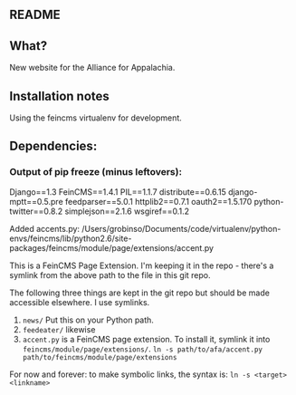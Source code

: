 README
------

## What?

New website for the Alliance for Appalachia.

## Installation notes

Using the feincms virtualenv for development.

## Dependencies:

### Output of pip freeze (minus leftovers):
Django==1.3
FeinCMS==1.4.1
PIL==1.1.7
distribute==0.6.15
django-mptt==0.5.pre
feedparser==5.0.1
httplib2==0.7.1
oauth2==1.5.170
python-twitter==0.8.2
simplejson==2.1.6
wsgiref==0.1.2

Added accents.py:
/Users/grobinso/Documents/code/virtualenv/python-envs/feincms/lib/python2.6/site-packages/feincms/module/page/extensions/accent.py

This is a FeinCMS Page Extension. I'm keeping it in the repo - there's a symlink from the above path to the file in this git repo.

The following three things are kept in the git repo but should be made accessible elsewhere. I use symlinks.

1.  `news/`
    Put this on your Python path.
2.  `feedeater/`
    likewise
3.  `accent.py`
    is a FeinCMS page extension. To install it, symlink it into `feincms/module/page/extensions/`.
    `ln -s path/to/afa/accent.py path/to/feincms/module/page/extensions`

For now and forever: to make symbolic links, the syntax is: `ln -s <target> <linkname>`
